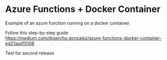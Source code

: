 # Azure Functions + Docker Container

Example of an azure function running on a docker container.

Follow this step-by-step guide https://medium.com/@gercho.gonzalez/azure-functions-docker-container-ed21aad15108

Test for second release
